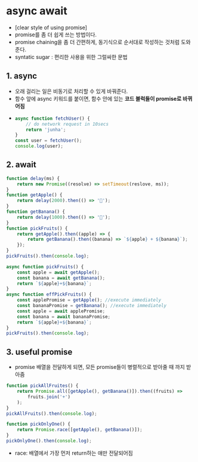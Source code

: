# async await

-   [clear style of using promise]
-   promise를 좀 더 쉽게 쓰는 방법이다.
-   promise chaining을 좀 더 간편하게, 동기식으로 순서대로 작성하는 것처럼 도와준다.
-   syntatic sugar : 편리한 사용을 위한 그럴싸한 문법

## 1. async

-   오래 걸리는 일은 비동기로 처리할 수 있게 바꿔준다.
-   함수 앞에 async 키워드를 붙이면, 함수 안에 있는 **코드 블럭들이 promise로 바뀌어짐**
-   ```js
    async function fetchUser() {
        // do network request in 10secs
        return 'junha';
    }
    const user = fetchUser();
    console.log(user);
    ```

## 2. await

```js
function delay(ms) {
    return new Promise((resolve) => setTimeout(reslove, ms));
}
function getApple() {
    return delay(2000).then(() => '🍎');
}
function getBanana() {
    return delay(1000).then(() => '🍌');
}
function pickFruits() {
    return getApple().then((apple) => {
        return getBanana().then((banana) => `${apple} + ${banana}`);
    });
}
pickFruits().then(console.log);
```

```js
async function pickFruits() {
    const apple = await getApple();
    const banana = await getBanana();
    return `${apple}+${banana}`;
}
async function effPickFruits() {
    const applePromise = getApple(); //execute immediately
    const bananaPromise = getBanana(); //execute immediately
    const apple = await applePromise;
    const banana = await bananaPromise;
    return `${apple}+${banana}`;
}
pickFruits().then(console.log);
```

## 3. useful promise

-   promise 배열을 전달하게 되면, 모든 promise들이 병렬적으로 받아줄 때 까지 받아줌

```js
function pickAllFruites() {
    return Promise.all([getApple(), getBanana()]).then((fruits) =>
        fruits.join('+')
    );
}
pickAllFruits().then(console.log);

function pickOnlyOne() {
    return Promise.race([getApple(), getBanana()]);
}
pickOnlyOne().then(console.log);
```

-   race: 배열에서 가장 먼저 return하는 애만 전달되어짐
